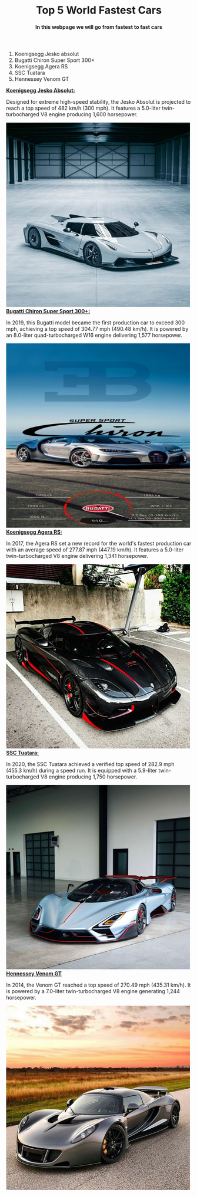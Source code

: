 <!DOCTYPE html>
<html lang="en">
<head>
    <meta charset="UTF-8">
    <meta name="viewport" content="width=device-width, initial-scale=1.0">
    <title>World Fastest Cars</title>
</head>
<body>
<header>
<h1>Top 5 World Fastest Cars</h1>
<h4>In this webpage we will go from fastest to fast cars</h4>
</header>
    <ol>
    <li>Koenigsegg Jesko absolut</li>
    <li>Bugatti Chiron Super Sport 300+</li>
    <li>Koenigsegg Agera RS</li>
    <li>SSC Tuatara</li>
    <li>Hennessey Venom GT</li>
    </ol>
    
<a href="https://www.koenigsegg.com/model/jesko-absolut"><b>Koenigsegg Jesko Absolut:</b></a>
        <p>Designed for extreme high-speed stability, the Jesko Absolut is projected to reach a top speed of 482 km/h (300 mph). It features a 5.0-liter twin-turbocharged V8 engine producing 1,600 horsepower.</p>
        <img src="Absolut.jpg" alt="" style="width: 500px;;height: 500px;;"><br>
<a href="https://www.bugatti.com/en/models/chiron-super-sport-300"><b>Bugatti Chiron Super Sport 300+:</b></a>
        <p>In 2019, this Bugatti model became the first production car to exceed 300 mph, achieving a top speed of 304.77 mph (490.48 km/h). It is powered by an 8.0-liter quad-turbocharged W16 engine delivering 1,577 horsepower.</p>
        <img src="buggati.jpg" alt="" style="width: 500px;;height: 500px;;"><br>
<a href="https://www.koenigsegg.com/model/agera-rs"><b>Koenigsegg Agera RS:</b></a>
        <p>In 2017, the Agera RS set a new record for the world's fastest production car with an average speed of 277.87 mph (447.19 km/h). It features a 5.0-liter twin-turbocharged V8 engine delivering 1,341 horsepower.</p>
        <img src="KoenigseggAgeraRSlitwhips.jpg" alt="" style="width: 500px;;height: 500px;;"><br>
<a href="https://www.sscnorthamerica.com/model/tuatara"><b>SSC Tuatara:</b></a>
        <p>In 2020, the SSC Tuatara achieved a verified top speed of 282.9 mph (455.3 km/h) during a speed run. It is equipped with a 5.9-liter twin-turbocharged V8 engine producing 1,750 horsepower.</p>
        <img src="TuataraStriker.jpg" alt="" style="width: 500px;;height: 500px;;"><br>
<a href="https://www.venomgt.com/"><b>Hennessey Venom GT</b></a>
        <p>In 2014, the Venom GT reached a top speed of 270.49 mph (435.31 km/h). It is powered by a 7.0-liter twin-turbocharged V8 engine generating 1,244 horsepower.</p>
        <img src="hennesy.jpg" alt="" style="width: 500px;;height: 500px;;">

</body>
</html>
